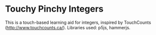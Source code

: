 # Touchy Pinchy Integers

This is a touch-based learning aid for integers, inspired by TouchCounts (http://www.touchcounts.ca/).
Libraries used: p5js, hammerjs.

